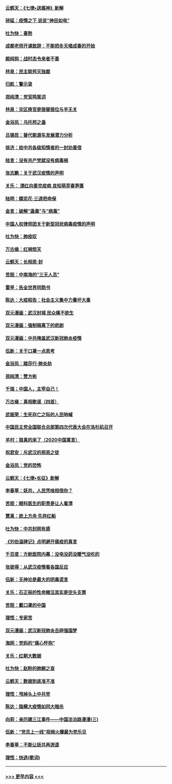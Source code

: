 #### [云鹤天：《七律▪送瘟神》新解](../pages/nsc993/n11873598.md?t=02170602) 
#### [钟延：疫情之下 说说“神目如电”](../pages/nsc993/n11873121.md?t=02170602) 
#### [吐为快：春愁](../pages/nsc993/n11872801.md?t=02170602) 
#### [成都老师开课致辞：不能把冬天唱成春的开始](../pages/nsc993/n11872653.md?t=02170602) 
#### [颜纯钩：战时态令来者不善](../pages/nsc993/n11872011.md?t=02170602) 
#### [林泉：民主联邦灭独裁](../pages/nsc993/n11870998.md?t=02170602) 
#### [归航：警示录](../pages/nsc993/n11870963.md?t=02170602) 
#### [郑纯清：党官鸣冤词](../pages/nsc993/n11870938.md?t=02170602) 
#### [林泉：灾区换官是狼替狼位与羊无关](../pages/nsc993/n11870896.md?t=02170602) 
#### [金浴凤：乌托邦之蛊](../pages/nsc993/n11870879.md?t=02170602) 
#### [吕锡民：替代能源车发展潜力分析](../pages/nsc993/n11870656.md?t=02170602) 
#### [徐济：给中共各级知情者的一封劝善信](../pages/nsc993/n11868561.md?t=02170602) 
#### [陆言：没有共产党就没有病毒祸](../pages/nsc993/n11868232.md?t=02170602) 
#### [张志鹏：关于武汉疫情的声明](../pages/nsc993/n11867182.md?t=02170602) 
#### [关乐： 漂红向善克疫病 良知萌芽春笋蓬](../pages/nsc993/n11865710.md?t=02170602) 
#### [陆明：蝶恋花‧三退把命保](../pages/nsc993/n11865673.md?t=02170602) 
#### [金言：破解“蛊毒”与“病毒”](../pages/nsc993/n11864103.md?t=02170602) 
#### [中国人权律师团关于新型冠状病毒疫情的声明](../pages/nsc993/n11864249.md?t=02170602) 
#### [吐为快：肺疫叹](../pages/nsc993/n11864027.md?t=02170602) 
#### [万古缘：红祸惊天](../pages/nsc993/n11864079.md?t=02170602) 
#### [云鹤天：长相思‧封](../pages/nsc993/n11864006.md?t=02170602) 
#### [苦胆：中南海的“三无人员”](../pages/nsc993/n11862997.md?t=02170602) 
#### [雷亭：告全世界同胞书](../pages/nsc993/n11862572.md?t=02170602) 
#### [陈达：大疫昭告：社会主义集中力量坏大事](../pages/nsc993/n11859419.md?t=02170602) 
#### [双元漫画：武汉封城 民众痛不欲生](../pages/nsc993/n11859287.md?t=02170602) 
#### [双元漫画：强制隔离下的悲剧](../pages/nsc993/n11859244.md?t=02170602) 
#### [双元漫画：中共掩盖武汉新冠肺炎疫情](../pages/nsc993/n11858249.md?t=02170602) 
#### [伍新：关于口罩一点思考](../pages/nsc993/n11859195.md?t=02170602) 
#### [金浴凤：踏莎行‧肺炎劫](../pages/nsc993/n11858227.md?t=02170602) 
#### [郑纯清：赞方彬](../pages/nsc993/n11856803.md?t=02170602) 
#### [千瑞；中国人，主宰自己！](../pages/nsc993/n11856793.md?t=02170602) 
#### [万古缘：真相歌谣（四首）](../pages/nsc993/n11856263.md?t=02170602) 
#### [武振荣：生死存亡之际的人民呐喊](../pages/nsc993/n11856256.md?t=02170602) 
#### [中国民主党全国联合总部第四次代表大会在洛杉矶召开](../pages/nsc993/n11856344.md?t=02170602) 
#### [羊村：狼真的来了（2020中国寓言）](../pages/nsc993/n11856229.md?t=02170602) 
#### [祝君安：斥武汉的邪恶之徒](../pages/nsc993/n11855861.md?t=02170602) 
#### [金浴凤：党的恐怖](../pages/nsc993/n11855849.md?t=02170602) 
#### [云鹤天：《七律▪长征》新解](../pages/nsc993/n11855479.md?t=02170602) 
#### [李春草：妖共，人民凭啥相信你？](../pages/nsc993/n11855196.md?t=02170602) 
#### [苦胆：眼科医生的职责是让人看清](../pages/nsc993/n11853840.md?t=02170602) 
#### [慧真：欲上方舟 先弃红船](../pages/nsc993/n11853483.md?t=02170602) 
#### [吐为快：中共封网有感](../pages/nsc993/n11852575.md?t=02170602) 
#### [《刘伯温碑记》点明避开瘟疫的真言](../pages/nsc993/n11852128.md?t=02170602) 
#### [千百度：方舱医院内幕：没电没药没暖气没吃的](../pages/nsc993/n11850211.md?t=02170602) 
#### [张彼得：从武汉疫情看各国反应](../pages/nsc993/n11850102.md?t=02170602) 
#### [伍新：无神论是最大的阴毒谎言](../pages/nsc993/n11846129.md?t=02170602) 
#### [关乐：石正丽的性命赌注其实是空头支票](../pages/nsc993/n11846109.md?t=02170602) 
#### [苦胆：戴口罩的中国](../pages/nsc993/n11845576.md?t=02170602) 
#### [理悟：专家苦](../pages/nsc993/n11845564.md?t=02170602) 
#### [双元漫画：武汉新冠肺炎击碎强国梦](../pages/nsc993/n11843320.md?t=02170602) 
#### [海网：党妈的“瘟心怀抱”](../pages/nsc993/n11840740.md?t=02170602) 
#### [关乐：红朝大数据](../pages/nsc993/n11840675.md?t=02170602) 
#### [吐为快：赵粉的肺腑之哀](../pages/nsc993/n11840618.md?t=02170602) 
#### [云鹤天：数据到底准不准](../pages/nsc993/n11840325.md?t=02170602) 
#### [理悟：甩掉头上中共党](../pages/nsc993/n11838826.md?t=02170602) 
#### [陈达：隐瞒大疫情如同大暗杀](../pages/nsc993/n11838771.md?t=02170602) 
#### [向莉：亲历建三江事件——中国法治路漫漫(三)](../pages/nsc993/n11831825.md?t=02170602) 
#### [伍新：“党员上一线”视频火爆最为党乐见](../pages/nsc993/n11838200.md?t=02170602) 
#### [李春草：不能让妖共再逍遥](../pages/nsc993/n11838102.md?t=02170602) 
#### [理悟：快逃(歌词)](../pages/nsc993/n11838083.md?t=02170602) 

----
#### [ >>> 更早内容 <<< ](../indexes/nsc993-earlier.md)
